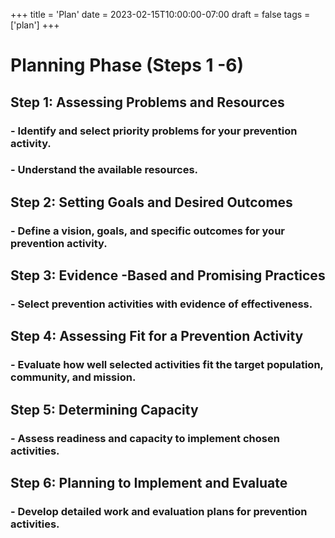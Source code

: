 +++
title = 'Plan'
date = 2023-02-15T10:00:00-07:00
draft = false
tags = ['plan']
+++

# Planning Phase (Steps 1 -6)

##  Step 1: Assessing Problems and Resources
###  - Identify and select priority problems for your prevention activity.
###  - Understand the available resources.

 ## Step 2: Setting Goals and Desired Outcomes
### - Define a vision, goals, and specific outcomes for your prevention activity.

 ## Step 3: Evidence -Based and Promising Practices
### - Select prevention activities with evidence of effectiveness.

 ## Step 4: Assessing Fit for a Prevention Activity
### - Evaluate how well selected activities fit the target population, community, and mission.

 ## Step 5: Determining Capacity
### - Assess readiness and capacity to implement chosen activities.

 ## Step 6: Planning to Implement and Evaluate
### - Develop detailed work and evaluation plans for prevention activities.
